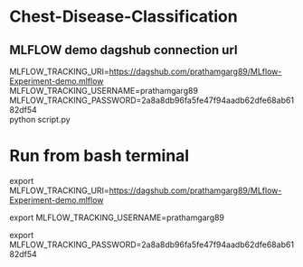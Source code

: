# Chest-Disease-Classification


## MLFLOW demo dagshub connection url

MLFLOW_TRACKING_URI=https://dagshub.com/prathamgarg89/MLflow-Experiment-demo.mlflow \
MLFLOW_TRACKING_USERNAME=prathamgarg89 \
MLFLOW_TRACKING_PASSWORD=2a8a8db96fa5fe47f94aadb62dfe68ab6182df54 \
python script.py

# Run from bash terminal
export MLFLOW_TRACKING_URI=https://dagshub.com/prathamgarg89/MLflow-Experiment-demo.mlflow

export MLFLOW_TRACKING_USERNAME=prathamgarg89

export MLFLOW_TRACKING_PASSWORD=2a8a8db96fa5fe47f94aadb62dfe68ab6182df54
